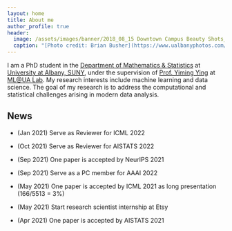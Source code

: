 ```yaml
---
layout: home
title: About me
author_profile: true
header:
  image: /assets/images/banner/2018_08_15 Downtown Campus Beauty Shots_MG_4819.jpg
  caption: "[Photo credit: Brian Busher](https://www.ualbanyphotos.com/)"
---
```


I am a PhD student in the [Department of Mathematics & Statistics](https://www.albany.edu/math) at [University at Albany, SUNY](https://www.albany.edu/), under the supervision of [Prof. Yiming Ying](https://www.albany.edu/~yy298919/) at [ML@UA Lab](https://sites.google.com/view/mlualbany). My research interests include machine learning and data science. The goal of my research is to address the computational and statistical challenges arising in modern data analysis.

## News

* (Jan 2021) Serve as Reviewer for ICML 2022

* (Oct 2021) Serve as Reviewer for AISTATS 2022

* (Sep 2021) One paper is accepted by NeurIPS 2021

* (Sep 2021) Serve as a PC member for AAAI 2022

* (May 2021) One paper is accepted by ICML 2021 as long presentation (166/5513 = 3%)

* (May 2021) Start research scientist internship at Etsy

* (Apr 2021) One paper is accepted by AISTATS 2021
